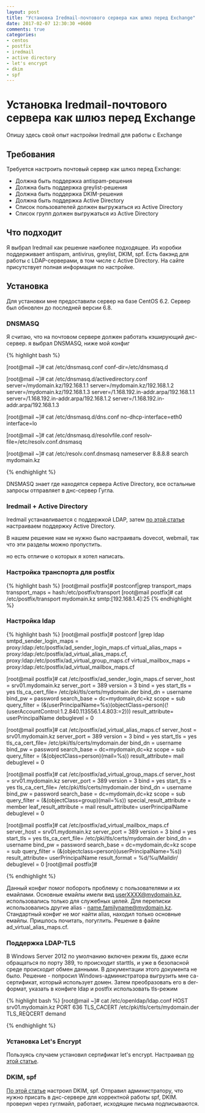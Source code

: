 ```yaml
---
layout: post
title: "Установка Iredmail-почтового сервера как шлюз перед Exchange"
date: 2017-02-07 12:30:30 +0600
comments: true
categories: 
- centos
- postfix
- iredmail
- active directory
- let's encrypt
- dkim
- spf
---
```


# Установка Iredmail-почтового сервера как шлюз перед Exchange

Опишу здесь свой опыт настройки  Iredmail для работы с Exchange <!--more-->

## Требования

Требуется настроить почтовый сервер как шлюз перед Exchange:

- Должна быть поддержка antispam-решения
- Должна быть поддержка greylist-решения
- Должна быть поддержка DKIM-решения
- Должна быть поддержка Active Directory
- Список пользователей должен выгружаться из Active Directory
- Список групп должен выгружаться из Active Directory

## Что подходит
Я выбрал Iredmail как решение наиболее подходящее. Из коробки поддерживает antispam, antivirus, greylist, DKIM, spf. Есть бакэнд для работы с LDAP-серверами, в том числе с Active Directory. На сайте присутствует полная информация по настройке.

## Установка
Для установки мне предоставили сервер на базе CentOS 6.2. Сервер был обновлен до последней версии 6.8.

### DNSMASQ
Я считаю, что на почтовом сервере должен работать кэширующий днс-сервер. я выбрал DNSMASQ, ниже мой конфиг

{% highlight bash %}

[root@mail ~]# cat /etc/dnsmasq.conf 
conf-dir=/etc/dnsmasq.d

[root@mail ~]# cat /etc/dnsmasq.d/activedirectory.conf 
server=/mydomain.kz/192.168.1.1
server=/mydomain.kz/192.168.1.2
server=/mydomain.kz/192.168.1.3
server=/1.168.192.in-addr.arpa/192.168.1.1
server=/1.168.192.in-addr.arpa/192.168.1.2
server=/1.168.192.in-addr.arpa/192.168.1.3

[root@mail ~]# cat /etc/dnsmasq.d/dns.conf 
no-dhcp-interface=eth0
interface=lo

[root@mail ~]# cat /etc/dnsmasq.d/resolvfile.conf 
resolv-file=/etc/resolv.conf.dnsmasq

[root@mail ~]# cat /etc/resolv.conf.dnsmasq 
nameserver 8.8.8.8
search mydomain.kz 

{% endhighlight %}

DNSMASQ знает где находятся сервера Active Directory, все остальные запросы отправляет в днс-сервер Гугла.

### Iredmail + Active Directory

Iredmail устанавливается с поддержкой LDAP, затем [по этой статье](http://www.iredmail.org/docs/active.directory.html) настраиваем поддержку Active Directory.

В нашем решение нам не нужно было настраивать dovecot, webmail, так что эти разделы можно пропустить.

но есть отличие о которых я хотел написать.

### Настройка транспорта для postfix

{% highlight bash %}
[root@mail postfix]# postconf|grep transport_maps
transport_maps = hash:/etc/postfix/transport
[root@mail postfix]# cat /etc/postfix/transport
mydomain.kz smtp:[192.168.1.4]:25
{% endhighlight %}

### Настройка ldap

{% highlight bash %}
[root@mail postfix]# postconf |grep ldap
smtpd_sender_login_maps = proxy:ldap:/etc/postfix/ad_sender_login_maps.cf
virtual_alias_maps = proxy:ldap:/etc/postfix/ad_virtual_alias_maps.cf, proxy:ldap:/etc/postfix/ad_virtual_group_maps.cf
virtual_mailbox_maps = proxy:ldap:/etc/postfix/ad_virtual_mailbox_maps.cf

[root@mail postfix]# cat /etc/postfix/ad_sender_login_maps.cf 
server_host     = srv01.mydomain.kz
server_port     = 389
version         = 3
bind            = yes
start_tls       = yes
tls_ca_cert_file= /etc/pki/tls/certs/mydomain.der
bind_dn         = username
bind_pw         = password
search_base     = dc=mydomain,dc=kz
scope           = sub
query_filter    = (&(userPrincipalName=%s)(objectClass=person)(!(userAccountControl:1.2.840.113556.1.4.803:=2)))
result_attribute= userPrincipalName
debuglevel      = 0

[root@mail postfix]# cat /etc/postfix/ad_virtual_alias_maps.cf 
server_host     = srv01.mydomain.kz
server_port     = 389
version         = 3
bind            = yes
start_tls       = yes
tls_ca_cert_file= /etc/pki/tls/certs/mydomain.der
bind_dn         = username
bind_pw         = password
search_base     = dc=mydomain,dc=kz
scope           = sub
query_filter    = (&(objectClass=person)(mail=%s))
result_attribute= mail
debuglevel      = 0

[root@mail postfix]# cat /etc/postfix/ad_virtual_group_maps.cf 
server_host     = srv01.mydomain.kz
server_port     = 389
version         = 3
bind            = yes
start_tls       = yes
tls_ca_cert_file= /etc/pki/tls/certs/mydomain.der
bind_dn         = username
bind_pw         = password
search_base     = dc=mydomain,dc=kz
scope           = sub
query_filter    = (&(objectClass=group)(mail=%s))
special_result_attribute = member
leaf_result_attribute = mail
result_attribute= userPrincipalName
debuglevel      = 0

[root@mail postfix]# cat /etc/postfix/ad_virtual_mailbox_maps.cf 
server_host     = srv01.mydomain.kz
server_port     = 389
version         = 3
bind            = yes
start_tls       = yes
tls_ca_cert_file= /etc/pki/tls/certs/mydomain.der
bind_dn         = username
bind_pw         = password
search_base     = dc=mydomain,dc=kz
scope           = sub
query_filter    = (&(objectclass=person)(userPrincipalName=%s))
result_attribute= userPrincipalName
result_format   = %d/%u/Maildir/
debuglevel      = 0
[root@mail postfix]# 

{% endhighlight %}

Данный конфиг помог побороть проблему с пользователями и их емайлами. Основные емайлы имели вид userXXXX@mydomain.kz, использовались только для служебных целей. Для переписки использовались другие alias - name.familyname@mydomain.kz. Стандартный конфиг не мог найти alias, находил только основные емайлы. Пришлось почитать, погуглить. Решение в файле ad_virtual_alias_maps.cf. 

### Поддержка LDAP-TLS
В Windows Server 2012 по умолчанию включен режим tls, даже если обращаться по порту 389, то происходит starttls, и уже в безопасной среде происходит обмен данными. В документации этого документа не было. Решение - попросил Windows-администратора выгрузить мне ca-сертификат, который использует домен. Затем преобразовать его в der-формат, указать в конфиге ldap и postfix использовать tls-режим

{% highlight bash %}
[root@mail ~]# cat /etc/openldap/ldap.conf
HOST srv01.mydomain.kz
PORT    636
TLS_CACERT /etc/pki/tls/certs/mydomain.der
TLS_REQCERT demand

{% endhighlight %}

### Установка Let's Encrypt

Пользуясь случаем установил сертификат let's encrypt. Настраивал [по этой статье](https://habrahabr.ru/post/304174/).

### DKIM, spf

[По этой статье](http://www.iredmail.org/docs/sign.dkim.signature.for.new.domain.html) настроил DKIM, spf. Отправил администратору, что нужно присать в днс-сервере для корректной работы spf, DKIM. проверил через гуглмайл, работает, исходящие письма подписываются.


